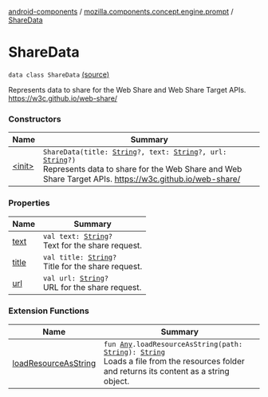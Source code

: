 [android-components](../../index.md) / [mozilla.components.concept.engine.prompt](../index.md) / [ShareData](./index.md)

# ShareData

`data class ShareData` [(source)](https://github.com/mozilla-mobile/android-components/blob/master/components/concept/engine/src/main/java/mozilla/components/concept/engine/prompt/ShareData.kt#L14)

Represents data to share for the Web Share and Web Share Target APIs.
https://w3c.github.io/web-share/

### Constructors

| Name | Summary |
|---|---|
| [&lt;init&gt;](-init-.md) | `ShareData(title: `[`String`](https://kotlinlang.org/api/latest/jvm/stdlib/kotlin/-string/index.html)`?, text: `[`String`](https://kotlinlang.org/api/latest/jvm/stdlib/kotlin/-string/index.html)`?, url: `[`String`](https://kotlinlang.org/api/latest/jvm/stdlib/kotlin/-string/index.html)`?)`<br>Represents data to share for the Web Share and Web Share Target APIs. https://w3c.github.io/web-share/ |

### Properties

| Name | Summary |
|---|---|
| [text](text.md) | `val text: `[`String`](https://kotlinlang.org/api/latest/jvm/stdlib/kotlin/-string/index.html)`?`<br>Text for the share request. |
| [title](title.md) | `val title: `[`String`](https://kotlinlang.org/api/latest/jvm/stdlib/kotlin/-string/index.html)`?`<br>Title for the share request. |
| [url](url.md) | `val url: `[`String`](https://kotlinlang.org/api/latest/jvm/stdlib/kotlin/-string/index.html)`?`<br>URL for the share request. |

### Extension Functions

| Name | Summary |
|---|---|
| [loadResourceAsString](../../mozilla.components.support.test.file/kotlin.-any/load-resource-as-string.md) | `fun `[`Any`](https://kotlinlang.org/api/latest/jvm/stdlib/kotlin/-any/index.html)`.loadResourceAsString(path: `[`String`](https://kotlinlang.org/api/latest/jvm/stdlib/kotlin/-string/index.html)`): `[`String`](https://kotlinlang.org/api/latest/jvm/stdlib/kotlin/-string/index.html)<br>Loads a file from the resources folder and returns its content as a string object. |
